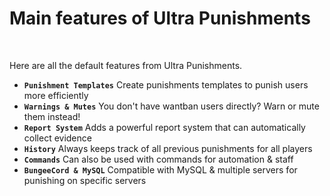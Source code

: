 # Main features of Ultra Punishments
<br>

Here are all the default features from Ultra Punishments.
<br>

* **`Punishment Templates`**
    Create punishments templates to punish users more efficiently
* **`Warnings & Mutes`**
    You don't have wantban users directly? Warn or mute them instead!
* **`Report System`**
    Adds a powerful report system that can automatically collect evidence
* **`History`**
    Always keeps track of all previous punishments for all players
* **`Commands`**
    Can also be used with commands for automation & staff
* **`BungeeCord & MySQL`**
    Compatible with MySQL & multiple servers for punishing on specific servers
    
